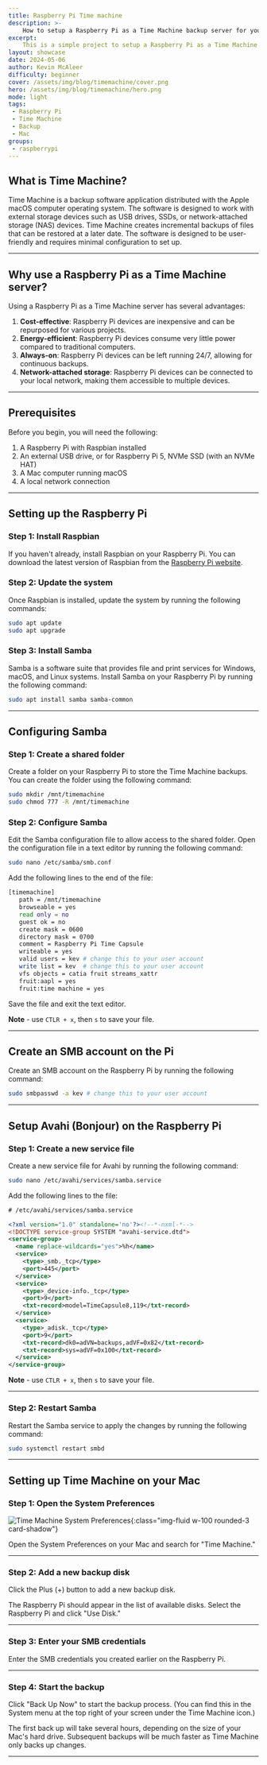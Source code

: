 ```yaml
---
title: Raspberry Pi Time machine
description: >-
    How to setup a Raspberry Pi as a Time Machine backup server for your Mac.
excerpt:
    This is a simple project to setup a Raspberry Pi as a Time Machine backup server for your Mac. This will allow you to backup your Mac automatically to the Raspberry Pi over your local network.
layout: showcase
date: 2024-05-06
author: Kevin McAleer
difficulty: beginner
cover: /assets/img/blog/timemachine/cover.png
hero: /assets/img/blog/timemachine/hero.png
mode: light
tags: 
 - Raspberry Pi
 - Time Machine
 - Backup
 - Mac
groups:
 - raspberrypi
---
```


## What is Time Machine?

Time Machine is a backup software application distributed with the Apple macOS computer operating system. The software is designed to work with external storage devices such as USB drives, SSDs, or network-attached storage (NAS) devices. Time Machine creates incremental backups of files that can be restored at a later date. The software is designed to be user-friendly and requires minimal configuration to set up.

---

## Why use a Raspberry Pi as a Time Machine server?

Using a Raspberry Pi as a Time Machine server has several advantages:

1. **Cost-effective**: Raspberry Pi devices are inexpensive and can be repurposed for various projects.
1. **Energy-efficient**: Raspberry Pi devices consume very little power compared to traditional computers.
1. **Always-on**: Raspberry Pi devices can be left running 24/7, allowing for continuous backups.
1. **Network-attached storage**: Raspberry Pi devices can be connected to your local network, making them accessible to multiple devices.

---

## Prerequisites

Before you begin, you will need the following:

1. A Raspberry Pi with Raspbian installed
1. An external USB drive, or for Raspberry Pi 5, NVMe SSD (with an NVMe HAT)
1. A Mac computer running macOS
1. A local network connection

---

## Setting up the Raspberry Pi

### Step 1: Install Raspbian

If you haven't already, install Raspbian on your Raspberry Pi. You can download the latest version of Raspbian from the [Raspberry Pi website](https://www.raspberrypi.org/software/).

### Step 2: Update the system

Once Raspbian is installed, update the system by running the following commands:

```bash
sudo apt update
sudo apt upgrade
```

### Step 3: Install Samba

Samba is a software suite that provides file and print services for Windows, macOS, and Linux systems. Install Samba on your Raspberry Pi by running the following command:

```bash
sudo apt install samba samba-common
```

---

## Configuring Samba

### Step 1: Create a shared folder

Create a folder on your Raspberry Pi to store the Time Machine backups. You can create the folder using the following command:

```bash
sudo mkdir /mnt/timemachine
sudo chmod 777 -R /mnt/timemachine
```

### Step 2: Configure Samba

Edit the Samba configuration file to allow access to the shared folder. Open the configuration file in a text editor by running the following command:

```bash
sudo nano /etc/samba/smb.conf
```

Add the following lines to the end of the file:

```bash
[timemachine]
   path = /mnt/timemachine
   browseable = yes
   read only = no
   guest ok = no
   create mask = 0600
   directory mask = 0700
   comment = Raspberry Pi Time Capsule
   writeable = yes
   valid users = kev # change this to your user account
   write list = kev  # change this to your user account
   vfs objects = catia fruit streams_xattr
   fruit:aapl = yes
   fruit:time machine = yes
```

Save the file and exit the text editor.

**Note** - use `CTLR + x`, then `s` to save your file.

---

## Create an SMB account on the Pi

Create an SMB account on the Raspberry Pi by running the following command:

```bash
sudo smbpasswd -a kev # change this to your user account
```

---

## Setup Avahi (Bonjour) on the Raspberry Pi

### Step 1: Create a new service file

Create a new service file for Avahi by running the following command:

```bash
sudo nano /etc/avahi/services/samba.service
```

Add the following lines to the file:

```xml
# /etc/avahi/services/samba.service

<?xml version="1.0" standalone='no'?><!--*-nxml-*-->
<!DOCTYPE service-group SYSTEM "avahi-service.dtd">
<service-group>
  <name replace-wildcards="yes">%h</name>
  <service>
    <type>_smb._tcp</type>
    <port>445</port>
  </service>
  <service>
    <type>_device-info._tcp</type>
    <port>9</port>
    <txt-record>model=TimeCapsule8,119</txt-record>
  </service>
  <service>
    <type>_adisk._tcp</type>
    <port>9</port>
    <txt-record>dk0=adVN=backups,adVF=0x82</txt-record>
    <txt-record>sys=adVF=0x100</txt-record>
  </service>
</service-group>
```

**Note** - use `CTLR + x`, then `s` to save your file.

---

### Step 2: Restart Samba

Restart the Samba service to apply the changes by running the following command:

```bash
sudo systemctl restart smbd
```

---

## Setting up Time Machine on your Mac

### Step 1: Open the System Preferences

![Time Machine System Preferences](/assets/img/blog/timemachine/timemachine.png){:class="img-fluid w-100 rounded-3 card-shadow"}

Open the System Preferences on your Mac and search for "Time Machine."

---

### Step 2: Add a new backup disk

Click the Plus (+) button to add a new backup disk.

The Raspberry Pi should appear in the list of available disks. Select the Raspberry Pi and click "Use Disk."

---

### Step 3: Enter your SMB credentials

Enter the SMB credentials you created earlier on the Raspberry Pi.

---

### Step 4: Start the backup

Click "Back Up Now" to start the backup process. (You can find this in the System menu at the top right of your screen under the Time Machine icon.)

The first back up will take several hours, depending on the size of your Mac's hard drive. Subsequent backups will be much faster as Time Machine only backs up changes.

---
